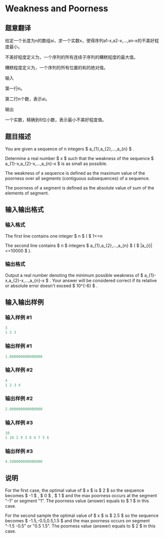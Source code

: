 # Weakness and Poorness

## 题意翻译

给定一个长度为n的数组ai，求一个实数x，使得序列a1-x,a2-x,...,an-x的不美好程度最小。

不美好程度定义为，一个序列的所有连续子序列的糟糕程度的最大值。

糟糕程度定义为，一个序列的所有位置的和的绝对值。

输入

第一行n。

第二行n个数，表示ai。

输出

一个实数，精确到6位小数，表示最小不美好程度值。

## 题目描述

You are given a sequence of n integers $ a_{1},a_{2},...,a_{n} $ .

Determine a real number $ x $ such that the weakness of the sequence $ a_{1}-x,a_{2}-x,...,a_{n}-x $ is as small as possible.

The weakness of a sequence is defined as the maximum value of the poorness over all segments (contiguous subsequences) of a sequence.

The poorness of a segment is defined as the absolute value of sum of the elements of segment.

## 输入输出格式

### 输入格式

The first line contains one integer $ n $ ( $ 1<=n

The second line contains $ n $ integers $ a_{1},a_{2},...,a_{n} $ ( $ |a_{i}|<=10000 $ ).

### 输出格式

Output a real number denoting the minimum possible weakness of $ a_{1}-x,a_{2}-x,...,a_{n}-x $ . Your answer will be considered correct if its relative or absolute error doesn't exceed $ 10^{-6} $ .

## 输入输出样例

### 输入样例 #1

```cpp
3
1 2 3

```
### 输出样例 #1

```cpp
1.000000000000000

```
### 输入样例 #2

```cpp
4
1 2 3 4

```
### 输出样例 #2

```cpp
2.000000000000000

```
### 输入样例 #3

```cpp
10
1 10 2 9 3 8 4 7 5 6

```
### 输出样例 #3

```cpp
4.500000000000000

```
## 说明

For the first case, the optimal value of $ x $ is $ 2 $ so the sequence becomes $ -1 $ , $ 0 $ , $ 1 $ and the max poorness occurs at the segment "-1" or segment "1". The poorness value (answer) equals to $ 1 $ in this case.

For the second sample the optimal value of $ x $ is $ 2.5 $ so the sequence becomes $ -1.5,-0.5,0.5,1.5 $ and the max poorness occurs on segment "-1.5 -0.5" or "0.5 1.5". The poorness value (answer) equals to $ 2 $ in this case.

